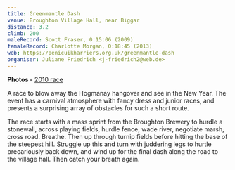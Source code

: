 ```yaml
---
title: Greenmantle Dash
venue: Broughton Village Hall, near Biggar
distance: 3.2
climb: 200
maleRecord: Scott Fraser, 0:15:06 (2009)
femaleRecord: Charlotte Morgan, 0:18:45 (2013)
web: https://penicuikharriers.org.uk/greenmantle-dash
organiser: Juliane Friedrich <j-friedrich2@web.de>
---
```


**Photos -** [2010 race](http://www.flickr.com/photos/chrisupson/sets/72157622998364401/)

A race to blow away the Hogmanay hangover and see in the New Year. The
event has a carnival atmosphere with fancy dress and junior races, and
presents a surprising array of obstacles for such a short route.

The race starts with a mass sprint from the Broughton Brewery to
hurdle a stonewall, across playing fields, hurdle fence, wade river,
negotiate marsh, cross road. Breathe. Then up through turnip fields
before hitting the base of the steepest hill. Struggle up this and
turn with juddering legs to hurtle precariously back down, and wind up
for the final dash along the road to the village hall. Then catch your
breath again.
